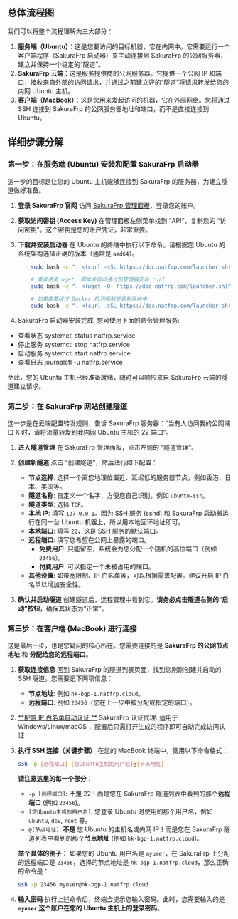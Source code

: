 
## 总体流程图
我们可以将整个流程理解为三大部分：

1.  **服务端（Ubuntu）**：这是您要访问的目标机器，它在内网中。它需要运行一个客户端程序（SakuraFrp 启动器）来主动连接到 SakuraFrp 的公网服务器，建立并保持一个稳定的“隧道”。
2.  **SakuraFrp 云端**：这是服务提供商的公网服务器。它提供一个公网 IP 和端口，接收来自外部的访问请求，并通过之前建立好的“隧道”将请求转发给您的内网 Ubuntu 主机。
3.  **客户端（MacBook）**：这是您用来发起访问的机器，它在外部网络。您将通过 SSH 连接到 SakuraFrp 的公网服务器地址和端口，而不是直接连接到 Ubuntu。


## 详细步骤分解

### 第一步：在服务端 (Ubuntu) 安装和配置 SakuraFrp 启动器

这一步的目标是让您的 Ubuntu 主机能够连接到 SakuraFrp 的服务器，为建立隧道做好准备。

1.  **登录 SakuraFrp 官网**
    访问 [SakuraFrp 管理面板](https://www.google.com/search?q=https://www.natfrp.com/panel/login)，登录您的账户。

2.  **获取访问密钥 (Access Key)**
    在管理面板左侧菜单找到 “API”，复制您的 “访问密钥”。这个密钥是您的账户凭证，非常重要。

3.  **下载并安装启动器**
    在 Ubuntu 的终端中执行以下命令。请根据您 Ubuntu 的系统架构选择正确的版本（通常是 `amd64`）。

    ```bash
        sudo bash -c ". <(curl -sSL https://doc.natfrp.com/launcher.sh)"

        # 或者使用 wget, 脚本会自动通过包管理器安装 curl
        sudo bash -c ". <(wget -O- https://doc.natfrp.com/launcher.sh)"

        # 如果需要绕过 Docker 检测强制安装到系统中
        sudo bash -c ". <(curl -sSL https://doc.natfrp.com/launcher.sh) direct"

    ```

4. SakuraFrp 启动器安装完成, 您可使用下面的命令管理服务: 
  - 查看状态    systemctl status natfrp.service
  - 停止服务    systemctl stop natfrp.service
  - 启动服务    systemctl start natfrp.service
  - 查看日志    journalctl -u natfrp.service

至此，您的 Ubuntu 主机已经准备就绪，随时可以响应来自 SakuraFrp 云端的隧道建立请求。

### 第二步：在 SakuraFrp 网站创建隧道

这一步是在云端配置转发规则，告诉 SakuraFrp 服务器：“当有人访问我的公网端口 X 时，请将流量转发到我内网 Ubuntu 主机的 22 端口”。

1.  **进入隧道管理**
    在 SakuraFrp 管理面板，点击左侧的 “隧道管理”。

2.  **创建新隧道**
    点击 “创建隧道”，然后进行如下配置：

      * **节点选择**: 选择一个离您地理位置近、延迟低的服务器节点，例如香港、日本、美国等。
      * **隧道名称**: 自定义一个名字，方便您自己识别，例如 `ubuntu-ssh`。
      * **隧道类型**: 选择 `TCP`。
      * **本地 IP**: 填写 `127.0.0.1`。因为 SSH 服务 (sshd) 和 SakuraFrp 启动器运行在同一台 Ubuntu 机器上，所以用本地回环地址即可。
      * **本地端口**: 填写 `22`，这是 SSH 服务的默认端口。
      * **远程端口**: 填写您希望在公网上暴露的端口。
          * **免费用户**: 只能留空，系统会为您分配一个随机的高位端口（例如 `23456`）。
          * **付费用户**: 可以指定一个未被占用的端口。
      * **其他设置**: 如带宽限制、IP 白名单等，可以根据需求配置。建议开启 IP 白名单以增加安全性。

3.  **确认并启动隧道**
    创建隧道后，远程管理中看到它。**请务必点击隧道右侧的“启动”按钮**，确保其状态为“正常”。

### 第三步：在客户端 (MacBook) 进行连接

这是最后一步，也是您疑问的核心所在。您需要连接的是 **SakuraFrp 的公网节点地址** 和 **分配给您的远程端口**。

1.  **获取连接信息**
    回到 SakuraFrp 的隧道列表页面，找到您刚刚创建并启动的 SSH 隧道。您需要记下两项信息：

      * **节点地址**: 例如 `hk-bgp-1.natfrp.cloud`。
      * **远程端口**: 例如 `23456`（您在上一步中被分配或指定的端口）。

2.  [**配置 IP 白名单自动认证 **](https://doc.natfrp.com/bestpractice/frpc-auth.html#automation)
SakuraFrp 认证代理: 适用于 Windows/Linux/macOS ，配置后只需打开生成的程序即可自动完成访问认证

3.  **执行 SSH 连接（关键步骤）**
    在您的 MacBook 终端中，使用以下命令格式：

    ```bash
    ssh -p [远程端口] [您Ubuntu主机的用户名]@[节点地址]
    ```

    **请注意这里的每一个部分：**

      * `-p [远程端口]`: **不是** 22！而是您在 SakuraFrp 隧道列表中看到的那个**远程端口** (例如 `23456`)。
      * `[您Ubuntu主机的用户名]`: 您登录 Ubuntu 时使用的那个用户名，例如 `ubuntu`, `dev`, `root` 等。
      * `@[节点地址]`: **不是** 您 Ubuntu 的主机名或内网 IP！而是您在 SakuraFrp 隧道列表中看到的那个**节点地址** (例如 `hk-bgp-1.natfrp.cloud`)。

    **举个具体的例子：**
    如果您的 Ubuntu 用户名是 `myuser`，在 SakuraFrp 上分配的远程端口是 `23456`，选择的节点地址是 `hk-bgp-1.natfrp.cloud`，那么正确的命令是：

    ```bash
    ssh -p 23456 myuser@hk-bgp-1.natfrp.cloud
    ```

4.  **输入密码**
    执行上述命令后，终端会提示您输入密码。此时，您需要输入的是 **`myuser` 这个账户在您的 Ubuntu 主机上的登录密码**。
